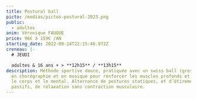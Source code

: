 ```yaml
---
title: Postural ball
picto: /medias/pictos-postural-2023.png
public:
  - adultes
anim: Véronique FAUQUE
price: 96€ à 159€ /AN
starting_date: 2022-09-14T22:15:46.972Z
creneau: |-
  # JEUDI

  adultes & 16 ans + > **12h15** / **13h15**
description: Méthode sportive douce, pratiquée avec un swiss ball (gros ballon),
  en chorégraphie et en musique pour renforcer les muscles profonds et relaxer
  le corps et le mental. Alternance de postures statiques, et d’étirements
  passifs, de relaxation sans contraction musculaire.
---
```

